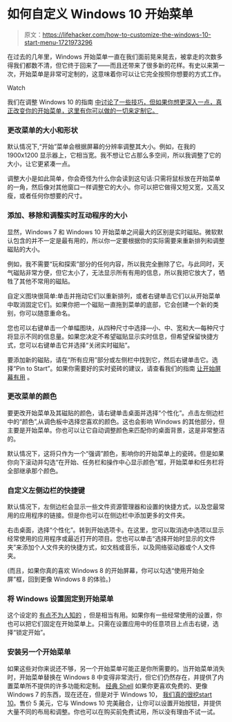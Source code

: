 # 如何自定义 Windows 10 开始菜单

> 原文：<https://lifehacker.com/how-to-customize-the-windows-10-start-menu-1721973296>

在过去的几年里，Windows 开始菜单一直在我们面前晃来晃去，被拿走的次数多得我们都数不清，但它终于回来了——而且还带来了很多新的花样。有史以来第一次，开始菜单是非常可定制的，这意味着你可以让它完全按照你想要的方式工作。

Watch

我们在调整 Windows 10 的指南 [中讨论了一些技巧，但如果你想更深入一点，真正改变你的开始菜单，这里有你可以做的一切来定制它。](https://lifehacker.com/how-to-tweak-windows-10-and-fix-its-minor-annoyances-1720989970)

### 更改菜单的大小和形状

默认情况下,“开始”菜单会根据屏幕的分辨率调整其大小。例如，在我的 1900x1200 显示器上，它相当宽。我不想让它占那么多空间，所以我调整了它的大小，让它更紧凑一点。

调整大小是如此简单，你会奇怪为什么你会读到这句话:只需将鼠标放在开始菜单的一角，然后像对其他窗口一样调整它的大小。你可以把它做得又短又宽，又高又瘦，或者任何你想要的尺寸。

### 添加、移除和调整实时互动程序的大小

显然，Windows 7 和 Windows 10 开始菜单之间最大的区别是实时磁贴。微软默认包含的并不一定是最有用的，所以你一定要根据你的实际需要来重新排列和调整磁贴的大小。

例如，我不需要“玩和探索”部分的任何内容，所以我完全删除了它。与此同时，天气磁贴非常方便，但它太小了，无法显示所有有用的信息，所以我把它放大了，牺牲了其他不常用的磁贴。

自定义图块很简单:单击并拖动它们以重新排列，或者右键单击它们以从开始菜单中取消固定它们。如果你把一个磁贴一直拖到菜单的底部，它会创建一个新的类别，你可以随意重命名。

您也可以右键单击一个单幅图块，从四种尺寸中选择—小、中、宽和大—每种尺寸将显示不同的信息量。如果您决定不希望磁贴显示实时信息，但希望保留快捷方式，您可以右键单击它并选择“关闭实时磁贴”。

要添加新的磁贴，请在“所有应用”部分或左侧栏中找到它，然后右键单击它。选择“Pin to Start”。如果你需要好的实时瓷砖的建议，请查看我们的指南 [让开始屏幕有用](http://lifehacker.com/how-to-make-windows-8s-start-screen-actually-useful-1593655320#_ga=1.110842246.2077799721.1438185154) 。

### 更改菜单的颜色

要更改开始菜单及其磁贴的颜色，请右键单击桌面并选择“个性化”。点击左侧边栏中的“颜色”,从调色板中选择您喜欢的颜色。这也会影响 Windows 的其他部分，但主要是开始菜单。你也可以让它自动调整颜色来匹配你的桌面背景，这是非常整洁的。

默认情况下，这将只作为一个“强调”颜色，影响你的开始菜单上的瓷砖。但是如果你向下滚动并勾选“在开始、任务栏和操作中心显示颜色”框，开始菜单和任务栏将全部继承那个颜色。

### 自定义左侧边栏的快捷键

默认情况下，左侧边栏会显示一些文件资源管理器和设置的快捷方式，以及您最常用的应用程序的链接。但是你也可以在侧边栏中添加更多的文件夹。

右击桌面，选择“个性化”。转到开始选项卡。在这里，您可以取消选中选项以显示经常使用的应用程序或最近打开的项目。您也可以单击“选择开始时显示的文件夹”来添加个人文件夹的快捷方式，如文档或音乐，以及网络驱动器或个人文件夹。

(而且，如果你真的喜欢 Windows 8 的开始屏幕，你可以勾选“使用开始全屏”框，回到更像 Windows 8 的体验。)

### 将 Windows 设置固定到开始菜单

这个设定的 [有点不为人知的](https://lifehacker.com/the-best-windows-10-features-you-probably-haven-t-heard-1721054092) ，但是相当有用。如果你有一些经常使用的设置，你也可以把它们固定在开始菜单上。只需在设置应用中的任意项目上点击右键，选择“锁定开始”。

### 安装另一个开始菜单

如果这些对你来说还不够，另一个开始菜单可能正是你所需要的。当开始菜单消失时，开始菜单替换在 Windows 8 中变得非常流行，但它们仍然存在，并提供了内置菜单所不提供的许多功能和定制。 [经典 Shell](http://www.classicshell.net/) 如果你更喜欢免费的、更像 Windows 7 的东西，现在还在，但是对于 Windows 10， [我们真的很挖](https://lifehacker.com/start10-brings-the-classic-start-menu-back-to-windows-1-1720920575)[start 10](https://www.stardock.com/products/start10/)。售价 5 美元，它与 Windows 10 完美融合，让你可以设置开始按钮，并提供大量不同的布局和调整。你也可以在购买前免费试用，所以没有理由不试一试。